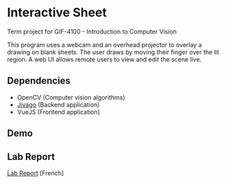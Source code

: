 # Interactive Sheet
Term project for GIF-4100 - Introduction to Computer Vision

This program uses a webcam and an overhead projector to overlay a drawing on blank sheets.
The user draws by moving their finger over the lit region. A web UI allows remote users to view and edit the scene live.

## Dependencies
* OpenCV (Computer vision algorithms)
* [Jivago](https://docs.jivago.io) (Backend application)
* VueJS (Frontend application)


## Demo


## Lab Report
[Lab Report](rapport/main.pdf) [French]
